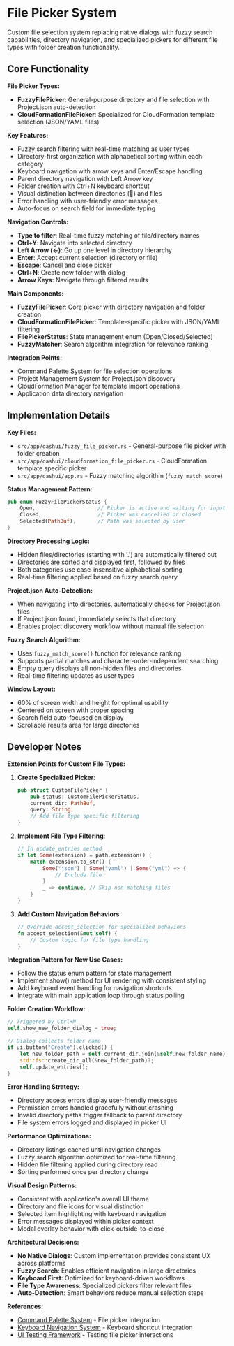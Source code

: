 # File Picker System

Custom file selection system replacing native dialogs with fuzzy search capabilities, directory navigation, and specialized pickers for different file types with folder creation functionality.

## Core Functionality

**File Picker Types:**
- **FuzzyFilePicker**: General-purpose directory and file selection with Project.json auto-detection
- **CloudFormationFilePicker**: Specialized for CloudFormation template selection (JSON/YAML files)

**Key Features:**
- Fuzzy search filtering with real-time matching as user types
- Directory-first organization with alphabetical sorting within each category
- Keyboard navigation with arrow keys and Enter/Escape handling
- Parent directory navigation with Left Arrow key
- Folder creation with Ctrl+N keyboard shortcut
- Visual distinction between directories (📁) and files
- Error handling with user-friendly error messages
- Auto-focus on search field for immediate typing

**Navigation Controls:**
- **Type to filter**: Real-time fuzzy matching of file/directory names
- **Ctrl+Y**: Navigate into selected directory
- **Left Arrow (←)**: Go up one level in directory hierarchy  
- **Enter**: Accept current selection (directory or file)
- **Escape**: Cancel and close picker
- **Ctrl+N**: Create new folder with dialog
- **Arrow Keys**: Navigate through filtered results

**Main Components:**
- **FuzzyFilePicker**: Core picker with directory navigation and folder creation
- **CloudFormationFilePicker**: Template-specific picker with JSON/YAML filtering
- **FilePickerStatus**: State management enum (Open/Closed/Selected)
- **FuzzyMatcher**: Search algorithm integration for relevance ranking

**Integration Points:**
- Command Palette System for file selection operations
- Project Management System for Project.json discovery
- CloudFormation Manager for template import operations
- Application data directory navigation

## Implementation Details

**Key Files:**
- `src/app/dashui/fuzzy_file_picker.rs` - General-purpose file picker with folder creation
- `src/app/dashui/cloudformation_file_picker.rs` - CloudFormation template specific picker
- `src/app/dashui/app.rs` - Fuzzy matching algorithm (`fuzzy_match_score`)

**Status Management Pattern:**
```rust
pub enum FuzzyFilePickerStatus {
    Open,                    // Picker is active and waiting for input
    Closed,                  // Picker was cancelled or closed
    Selected(PathBuf),       // Path was selected by user
}
```

**Directory Processing Logic:**
- Hidden files/directories (starting with '.') are automatically filtered out
- Directories are sorted and displayed first, followed by files
- Both categories use case-insensitive alphabetical sorting
- Real-time filtering applied based on fuzzy search query

**Project.json Auto-Detection:**
- When navigating into directories, automatically checks for Project.json files
- If Project.json found, immediately selects that directory
- Enables project discovery workflow without manual file selection

**Fuzzy Search Algorithm:**
- Uses `fuzzy_match_score()` function for relevance ranking
- Supports partial matches and character-order-independent searching
- Empty query displays all non-hidden files and directories
- Real-time filtering updates as user types

**Window Layout:**
- 60% of screen width and height for optimal usability
- Centered on screen with proper spacing
- Search field auto-focused on display
- Scrollable results area for large directories

## Developer Notes

**Extension Points for Custom File Types:**

1. **Create Specialized Picker**:
   ```rust
   pub struct CustomFilePicker {
       pub status: CustomFilePickerStatus,
       current_dir: PathBuf,
       query: String,
       // Add file type specific filtering
   }
   ```

2. **Implement File Type Filtering**:
   ```rust
   // In update_entries method
   if let Some(extension) = path.extension() {
       match extension.to_str() {
           Some("json") | Some("yaml") | Some("yml") => {
               // Include file
           }
           _ => continue, // Skip non-matching files
       }
   }
   ```

3. **Add Custom Navigation Behaviors**:
   ```rust
   // Override accept_selection for specialized behaviors
   fn accept_selection(&mut self) {
       // Custom logic for file type handling
   }
   ```

**Integration Pattern for New Use Cases:**
- Follow the status enum pattern for state management
- Implement show() method for UI rendering with consistent styling
- Add keyboard event handling for navigation shortcuts
- Integrate with main application loop through status polling

**Folder Creation Workflow:**
```rust
// Triggered by Ctrl+N
self.show_new_folder_dialog = true;

// Dialog collects folder name
if ui.button("Create").clicked() {
    let new_folder_path = self.current_dir.join(&self.new_folder_name);
    std::fs::create_dir_all(&new_folder_path)?;
    self.update_entries();
}
```

**Error Handling Strategy:**
- Directory access errors display user-friendly messages
- Permission errors handled gracefully without crashing
- Invalid directory paths trigger fallback to parent directory
- File system errors logged and displayed in picker UI

**Performance Optimizations:**
- Directory listings cached until navigation changes
- Fuzzy search algorithm optimized for real-time filtering
- Hidden file filtering applied during directory read
- Sorting performed once per directory change

**Visual Design Patterns:**
- Consistent with application's overall UI theme
- Directory and file icons for visual distinction
- Selected item highlighting with keyboard navigation
- Error messages displayed within picker context
- Modal overlay behavior with click-outside-to-close

**Architectural Decisions:**
- **No Native Dialogs**: Custom implementation provides consistent UX across platforms
- **Fuzzy Search**: Enables efficient navigation in large directories
- **Keyboard First**: Optimized for keyboard-driven workflows
- **File Type Awareness**: Specialized pickers filter relevant files
- **Auto-Detection**: Smart behaviors reduce manual selection steps

**References:**
- [Command Palette System](command-palette-system.md) - File picker integration
- [Keyboard Navigation System](keyboard-navigation-system.md) - Keyboard shortcut integration
- [UI Testing Framework](ui-testing-framework.md) - Testing file picker interactions
